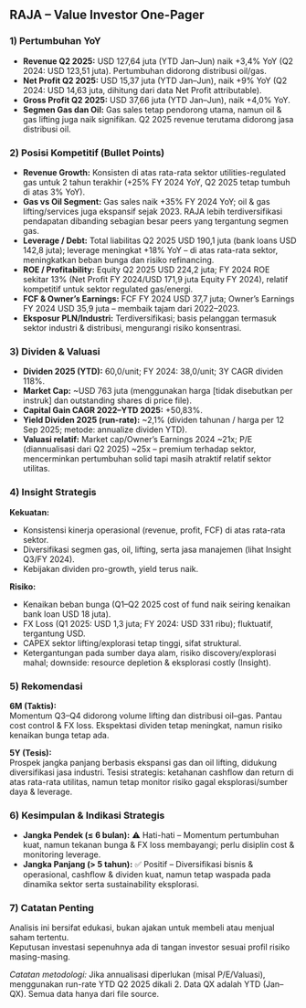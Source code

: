 ## RAJA – Value Investor One-Pager

### 1) Pertumbuhan YoY
- **Revenue Q2 2025:** USD 127,64 juta (YTD Jan–Jun) naik +3,4% YoY (Q2 2024: USD 123,51 juta). Pertumbuhan didorong distribusi oil/gas.
- **Net Profit Q2 2025:** USD 15,37 juta (YTD Jan–Jun), naik +9% YoY (Q2 2024: USD 14,63 juta, dihitung dari data Net Profit attributable).
- **Gross Profit Q2 2025:** USD 37,66 juta (YTD Jan–Jun), naik +4,0% YoY.
- **Segmen Gas dan Oil:** Gas sales tetap pendorong utama, namun oil & gas lifting juga naik signifikan. Q2 2025 revenue terutama didorong jasa distribusi oil.

### 2) Posisi Kompetitif (Bullet Points)
- **Revenue Growth:** Konsisten di atas rata-rata sektor utilities-regulated gas untuk 2 tahun terakhir (+25% FY 2024 YoY, Q2 2025 tetap tumbuh di atas 3% YoY).
- **Gas vs Oil Segment:** Gas sales naik +35% FY 2024 YoY; oil & gas lifting/services juga ekspansif sejak 2023. RAJA lebih terdiversifikasi pendapatan dibanding sebagian besar peers yang tergantung segmen gas.
- **Leverage / Debt:** Total liabilitas Q2 2025 USD 190,1 juta (bank loans USD 142,8 juta); leverage meningkat +18% YoY – di atas rata-rata sektor, meningkatkan beban bunga dan risiko refinancing.
- **ROE / Profitability:** Equity Q2 2025 USD 224,2 juta; FY 2024 ROE sekitar 13% (Net Profit FY 2024/USD 171,9 juta Equity FY 2024), relatif kompetitif untuk sektor regulated gas/energi.
- **FCF & Owner’s Earnings:** FCF FY 2024 USD 37,7 juta; Owner’s Earnings FY 2024 USD 35,9 juta – membaik tajam dari 2022–2023.
- **Eksposur PLN/Industri:** Terdiversifikasi; basis pelanggan termasuk sektor industri & distribusi, mengurangi risiko konsentrasi.

### 3) Dividen & Valuasi
- **Dividen 2025 (YTD):** 60,0/unit; FY 2024: 38,0/unit; 3Y CAGR dividen 118%.
- **Market Cap:** ~USD 763 juta (menggunakan harga [tidak disebutkan per instruk] dan outstanding shares di price file).
- **Capital Gain CAGR 2022–YTD 2025:** +50,83%. 
- **Yield Dividen 2025 (run-rate):** ~2,1% (dividen tahunan / harga per 12 Sep 2025; metode: annualize dividen YTD).
- **Valuasi relatif:** Market cap/Owner’s Earnings 2024 ~21x; P/E (diannualisasi dari Q2 2025) ~25x – premium terhadap sektor, mencerminkan pertumbuhan solid tapi masih atraktif relatif sektor utilitas.

### 4) Insight Strategis
**Kekuatan:**  
- Konsistensi kinerja operasional (revenue, profit, FCF) di atas rata-rata sektor.
- Diversifikasi segmen gas, oil, lifting, serta jasa manajemen (lihat Insight Q3/FY 2024).
- Kebijakan dividen pro-growth, yield terus naik.

**Risiko:**  
- Kenaikan beban bunga (Q1–Q2 2025 cost of fund naik seiring kenaikan bank loan USD 18 juta).
- FX Loss (Q1 2025: USD 1,3 juta; FY 2024: USD 331 ribu); fluktuatif, tergantung USD.
- CAPEX sektor lifting/explorasi tetap tinggi, sifat struktural.
- Ketergantungan pada sumber daya alam, risiko discovery/explorasi mahal; downside: resource depletion & eksplorasi costly (Insight).

### 5) Rekomendasi
**6M (Taktis):**  
Momentum Q3–Q4 didorong volume lifting dan distribusi oil–gas. Pantau cost control & FX loss. Ekspektasi dividen tetap meningkat, namun risiko kenaikan bunga tetap ada.

**5Y (Tesis):**  
Prospek jangka panjang berbasis ekspansi gas dan oil lifting, didukung diversifikasi jasa industri. Tesisi strategis: ketahanan cashflow dan return di atas rata-rata utilitas, namun tetap monitor risiko gagal eksplorasi/sumber daya & leverage.

### 6) Kesimpulan & Indikasi Strategis
- **Jangka Pendek (≤ 6 bulan):** ⚠️ Hati-hati – Momentum pertumbuhan kuat, namun tekanan bunga & FX loss membayangi; perlu disiplin cost & monitoring leverage.
- **Jangka Panjang (> 5 tahun):** ✅ Positif – Diversifikasi bisnis & operasional, cashflow & dividen kuat, namun tetap waspada pada dinamika sektor serta sustainability eksplorasi.

### 7) Catatan Penting
Analisis ini bersifat edukasi, bukan ajakan untuk membeli atau menjual saham tertentu.  
Keputusan investasi sepenuhnya ada di tangan investor sesuai profil risiko masing-masing.

*Catatan metodologi:* Jika annualisasi diperlukan (misal P/E/Valuasi), menggunakan run-rate YTD Q2 2025 dikali 2. Data QX adalah YTD (Jan–QX). Semua data hanya dari file source.
